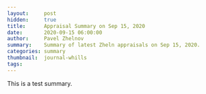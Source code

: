 ```yaml
---
layout:     post
hidden:     true
title:      Appraisal Summary on Sep 15, 2020
date:       2020-09-15 06:00:00
author:     Pavel Zhelnov
summary:    Summary of latest Zheln appraisals on Sep 15, 2020.
categories: summary
thumbnail:  journal-whills
tags:
---
```


This is a test summary.
